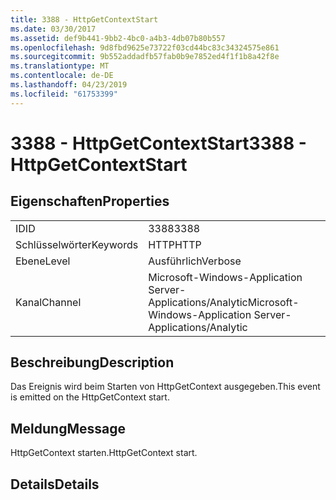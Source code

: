 ```yaml
---
title: 3388 - HttpGetContextStart
ms.date: 03/30/2017
ms.assetid: def9b441-9bb2-4bc0-a4b3-4db07b80b557
ms.openlocfilehash: 9d8fbd9625e73722f03cd44bc83c34324575e861
ms.sourcegitcommit: 9b552addadfb57fab0b9e7852ed4f1f1b8a42f8e
ms.translationtype: MT
ms.contentlocale: de-DE
ms.lasthandoff: 04/23/2019
ms.locfileid: "61753399"
---
```

# <a name="3388---httpgetcontextstart"></a><span data-ttu-id="bf8aa-102">3388 - HttpGetContextStart</span><span class="sxs-lookup"><span data-stu-id="bf8aa-102">3388 - HttpGetContextStart</span></span>
## <a name="properties"></a><span data-ttu-id="bf8aa-103">Eigenschaften</span><span class="sxs-lookup"><span data-stu-id="bf8aa-103">Properties</span></span>  
  
|||  
|-|-|  
|<span data-ttu-id="bf8aa-104">ID</span><span class="sxs-lookup"><span data-stu-id="bf8aa-104">ID</span></span>|<span data-ttu-id="bf8aa-105">3388</span><span class="sxs-lookup"><span data-stu-id="bf8aa-105">3388</span></span>|  
|<span data-ttu-id="bf8aa-106">Schlüsselwörter</span><span class="sxs-lookup"><span data-stu-id="bf8aa-106">Keywords</span></span>|<span data-ttu-id="bf8aa-107">HTTP</span><span class="sxs-lookup"><span data-stu-id="bf8aa-107">HTTP</span></span>|  
|<span data-ttu-id="bf8aa-108">Ebene</span><span class="sxs-lookup"><span data-stu-id="bf8aa-108">Level</span></span>|<span data-ttu-id="bf8aa-109">Ausführlich</span><span class="sxs-lookup"><span data-stu-id="bf8aa-109">Verbose</span></span>|  
|<span data-ttu-id="bf8aa-110">Kanal</span><span class="sxs-lookup"><span data-stu-id="bf8aa-110">Channel</span></span>|<span data-ttu-id="bf8aa-111">Microsoft-Windows-Application Server-Applications/Analytic</span><span class="sxs-lookup"><span data-stu-id="bf8aa-111">Microsoft-Windows-Application Server-Applications/Analytic</span></span>|  
  
## <a name="description"></a><span data-ttu-id="bf8aa-112">Beschreibung</span><span class="sxs-lookup"><span data-stu-id="bf8aa-112">Description</span></span>  
 <span data-ttu-id="bf8aa-113">Das Ereignis wird beim Starten von HttpGetContext ausgegeben.</span><span class="sxs-lookup"><span data-stu-id="bf8aa-113">This event is emitted on the HttpGetContext start.</span></span>  
  
## <a name="message"></a><span data-ttu-id="bf8aa-114">Meldung</span><span class="sxs-lookup"><span data-stu-id="bf8aa-114">Message</span></span>  
 <span data-ttu-id="bf8aa-115">HttpGetContext starten.</span><span class="sxs-lookup"><span data-stu-id="bf8aa-115">HttpGetContext start.</span></span>  
  
## <a name="details"></a><span data-ttu-id="bf8aa-116">Details</span><span class="sxs-lookup"><span data-stu-id="bf8aa-116">Details</span></span>
